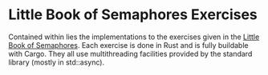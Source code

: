 Little Book of Semaphores Exercises
===================================

 Contained within lies the implementations to the exercises
given in the [Little Book of Semaphores](http://greenteapress.com/semaphores/).
Each exercise is done in Rust and is fully buildable with Cargo.
They all use multithreading facilities provided by the standard
library (mostly in std::async).

